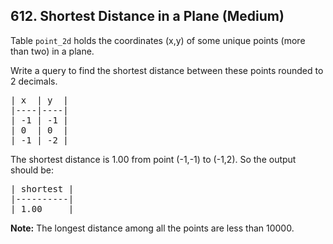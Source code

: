 <!--|This file generated by command(leetcode description); DO NOT EDIT.    |-->
<!--+----------------------------------------------------------------------+-->
<!--|@author    Openset <openset.wang@gmail.com>                           |-->
<!--|@link      https://github.com/openset                                 |-->
<!--|@home      https://github.com/openset/leetcode                        |-->
<!--+----------------------------------------------------------------------+-->

## 612. Shortest Distance in a Plane (Medium)

Table <code>point_2d</code> holds the coordinates (x,y) of some unique points (more than two) in a plane.</p>
Write a query to find the shortest distance between these points rounded to  2 decimals.</p>
 
<pre>
| x  | y  |
|----|----|
| -1 | -1 |
| 0  | 0  |
| -1 | -2 |
</pre></p>
 
The shortest distance is 1.00 from point (-1,-1) to (-1,2). So the output should be:</p>
<pre>
| shortest |
|----------|
| 1.00     |
</pre></p>
 
<b>Note:</b> The longest distance among all the points are less than 10000.</p>
